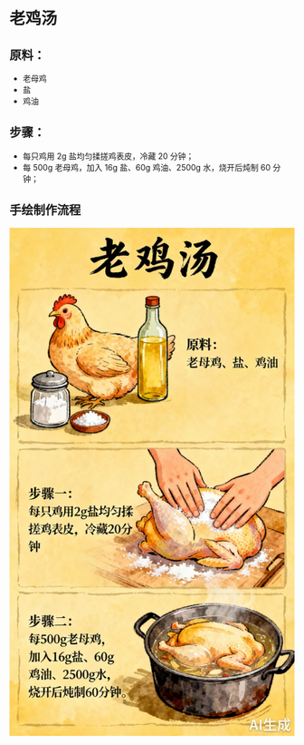 # 老鸡汤

## 原料：
- 老母鸡
- 盐
- 鸡油

## 步骤：
- 每只鸡用 2g 盐均匀揉搓鸡表皮，冷藏 20 分钟；
- 每 500g 老母鸡，加入 16g 盐、60g 鸡油、2500g 水，烧开后炖制 60 分钟；

## 手绘制作流程

![手绘制作流程](../images/汤/老鸡汤.jpg)
